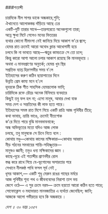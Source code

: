 ###শতাব্দী

চারদিকে নীল সাগর ডাকে অন্ধকারে,শুনি;  
ঐখানেতে আলোকস্তম্ভ দাঁড়িয়ে আছে ঢের  
একটি-দুটি তারার সাথে―তারপরেতে অনেকগুলো তারা;  
অন্নে ক্ষুধা মিটে গেলেও মনের ভিতরের  
ব্যথার কোনো মীমাংসা নেই জানিয়ে দিয়ে আকাশ  ভ'রে জ্বলে;  
হেমন্ত রাত ক্রমেই আরো অবোধ ক্লান্ত আধোগামী হয়ে  
চলবে কি না ভাবতে আছে―ঋতুর কামচক্রে সে তো চলে;  
কিন্তু কারো আশা আলো চলার আকাশ রয়েছে কি মানবহৃদয়ে ।  
‌অথবা এ মানবপ্রাণের অনুতর্ক;  হেমন্ত খুব স্থির  
সপ্রতিভ ব্যাপ্ত হিরণগভীর সময় ব'লে  
ইতিহাসের করুণ কঠিন ছায়াপাতের দিনে  
উন্নতি প্রেম কাম্য মনে হ'লে  
হৃদয়কে ঠিক শীত সাহসিক হেমন্তলোক ভাবি;  
চারিদিকে রক্তে রৌদ্রে অনেক বিনিময়ে ব্যবহারে  
কিছুই তবু ফল হল না; এসো মানুষ, আবার দেখা যাক  
সময় দেশ ও সন্ততিদের কী লাভ হতে পারে।  
ইতিহাসের সমস্ত রাত মিশে গিয়ে একটি রাত্রি আজ পৃথিবীর তীরে;  
কথা ভাবায়, ভ্রান্তি ভাঙে,  ক্রমেই বীতশোক  
ক'রে দিতে পারে বুঝি মানবভাবনাকে;  
অন্ধ অভিভূতের মতো যদিও আজ লোক  
চলছে, তবু মানুষকে সে চিনে নিতে বলে :  
কোথায় মধু―কোথায় কালের মক্ষিকারা―কোথায় আহ্বান   
নীড় গঠনের সমবায়ের শান্তি-সহিষ্ণুতার―  
মানুষও জ্ঞানী; তবুও ধন্য মক্ষিকাদের জ্ঞান ।  
কাছে-দূরে এই শতাব্দীর প্রাণনদীর রোল  
স্তব্ধ করে রাখে গিয়ে যে-ভূগোলের অসারতার পরে  
সেখানে নীলকন্ঠ পাখি ফসল সূর্য নেই ,  
ধূসর আকাশ,― একটি শুধু মেরুন রঙের গাছের মর্মরে  
আজ পৃথিবীর শূন্য পথ ও জীবনবেদের নিরাশা তাপ ভয়  
জেগে ওঠে― এ সুর ক্রমে নরম― ক্রমে হয়তো আরো কঠিন হতে পারে;  
সোফোক্লেস ও মহাভারত মানবজাতির এ ব্যর্থতা জেনেছিল; জানি;  
আজকে আলো গভীরতর হবে কি অন্ধকারে ।   


*দেশ ॥ ৩০ ভাদ্র ১৩৫৭*
